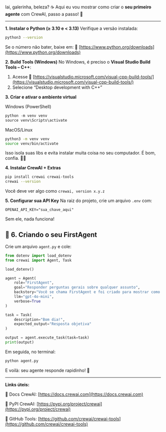 Iai, galerinha, beleza? ☕
Aqui eu vou mostrar como criar o **seu primeiro agente** com CrewAI, passo a passo! 🚀

---

**1. Instalar o Python (≥ 3.10 e < 3.13)**
Verifique a versão instalada:

```bash
python3 --version
```

Se o número não bater, baixe em:
🔗 [https://www.python.org/downloads](https://www.python.org/downloads)

**2. Build Tools (Windows)**
No Windows, é preciso o **Visual Studio Build Tools – C++**:

1. Acesse 🔗 [https://visualstudio.microsoft.com/visual-cpp-build-tools/](https://visualstudio.microsoft.com/visual-cpp-build-tools/)
2. Selecione “Desktop development with C++”

**3. Criar e ativar o ambiente virtual**

Windows (PowerShell)

```powershell
python -m venv venv  
source venv\Scripts\activate
```

MacOS/Linux

```bash
python3 -m venv venv  
source venv/bin/activate
```

Isso isola suas libs e evita instalar muita coisa no seu computador. 
É bom, confia. 👌🏻

**4. Instalar CrewAI + Extras**

```bash
pip install crewai crewai-tools  
crewai --version
```

Você deve ver algo como `crewai, version x.y.z`

**5. Configurar sua API Key**
Na raiz do projeto, crie um arquivo `.env` com:

```dotenv
OPENAI_API_KEY="sua_chave_aqui"
```

Sem ele, nada funciona!


## 🚀 6. Criando o seu FirstAgent

Crie um arquivo `agent.py` e cole:

```python
from dotenv import load_dotenv
from crewai import Agent, Task

load_dotenv()

agent = Agent(
    role="FirstAgent",
    goal="Responder perguntas gerais sobre qualquer assunto",
    backstory="Você se chama FirstAgent e foi criado para mostrar como criar agentes no LinkedIn.",
    llm="gpt-4o-mini",
    verbose=True
)

task = Task(
    description="Bom dia!",
    expected_output="Resposta objetiva"
)

output = agent.execute_task(task=task)
print(output)
```

Em seguida, no terminal:

```bash
python agent.py
```

E voilà: seu agente responde rapidinho! 🎉

---

**Links úteis:**

🔗 Docs CrewAI: [https://docs.crewai.com](https://docs.crewai.com)

🔗 PyPI CrewAI: [https://pypi.org/project/crewai](https://pypi.org/project/crewai)

🔗 GitHub Tools: [https://github.com/crewai/crewai-tools](https://github.com/crewai/crewai-tools)
